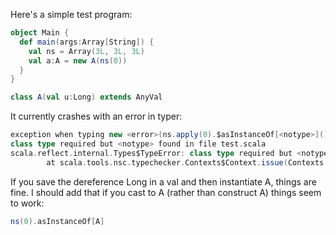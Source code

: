 Here's a simple test program:

```scala
object Main {
  def main(args:Array[String]) {
    val ns = Array(3L, 3L, 3L)
    val a:A = new A(ns(0))
  }
}

class A(val u:Long) extends AnyVal
```

It currently crashes with an error in typer:

```scala
exception when typing new <error>(ns.apply(0).$asInstanceOf[<notype>]())
class type required but <notype> found in file test.scala
scala.reflect.internal.Types$TypeError: class type required but <notype> found
        at scala.tools.nsc.typechecker.Contexts$Context.issue(Contexts.scala:317)
```

If you save the dereference Long in a val and then instantiate A, things are fine.
I should add that if you cast to A (rather than construct A) things seem to work:

```scala
ns(0).asInstanceOf[A]
```
